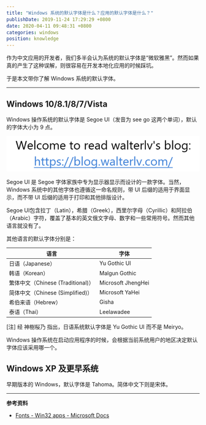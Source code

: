 ```yaml
---
title: "Windows 系统的默认字体是什么？应用的默认字体是什么？"
publishDate: 2019-11-24 17:29:29 +0800
date: 2020-04-11 09:48:31 +0800
categories: windows
position: knowledge
---
```


作为中文应用的开发者，我们多半会认为系统的默认字体是“微软雅黑”。然而如果真的产生了这种误解，则很容易在开发本地化应用的时候踩坑。

于是本文带你了解 Windows 系统的默认字体。

---

<div id="toc"></div>

## Windows 10/8.1/8/7/Vista

Windows 操作系统的默认字体是 Segoe UI（发音为 see go 这两个单词），默认的字体大小为 9 点。

![Segoe UI](/static/posts/2019-11-18-21-29-13.png)

Segoe UI 是 Segoe 字体家族中专为显示器显示而设计的一款字体。当然，Windows 系统中的其他字体也遵循这一命名规则，带 UI 后缀的适用于界面显示，而不带 UI 后缀的适用于打印和其他排版设计。

Segoe UI包含拉丁（Latin），希腊（Greek），西里尔字母（Cyrillic）和阿拉伯（Arabic）字符，覆盖了基本的英文俄文字母、数字和一些常用符号。然而其他语言就没有了。

其他语言的默认字体分别是：

| 语言                              | 字体               |
| --------------------------------- | ------------------ |
| 日语（Japanese）                  | Yu Gothic UI       |
| 韩语（Korean）                    | Malgun Gothic      |
| 繁体中文（Chinese (Traditional)） | Microsoft JhengHei |
| 简体中文（Chinese (Simplified)）  | Microsoft YaHei    |
| 希伯来语（Hebrew）                | Gisha              |
| 泰语（Thai）                      | Leelawadee         |

[注] 经 神樹桜乃 指出，日语系统默认字体是 Yu Gothic UI 而不是 Meiryo。

Windows 操作系统在启动应用程序的时候，会根据当前系统用户的地区决定默认字体应该采用哪一个。

## Windows XP 及更早系统

早期版本的 Windows，默认字体是 Tahoma。简体中文下则是宋体。

---

**参考资料**

- [Fonts - Win32 apps - Microsoft Docs](https://docs.microsoft.com/en-us/windows/win32/uxguide/vis-fonts)
